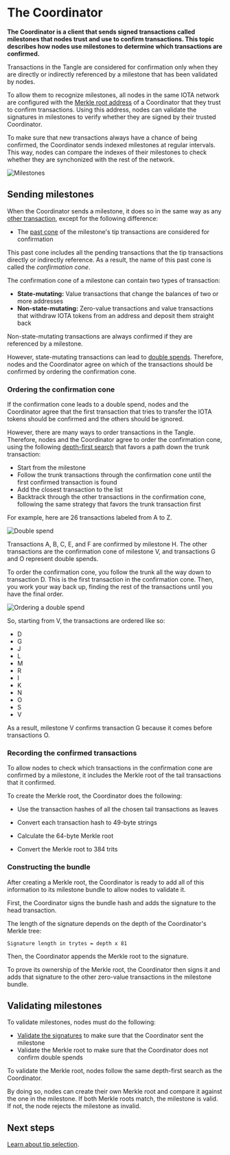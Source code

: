 # The Coordinator

**The Coordinator is a client that sends signed transactions called milestones that nodes trust and use to confirm transactions. This topic describes how nodes use milestones to determine which transactions are confirmed.**

Transactions in the Tangle are considered for confirmation only when they are directly or indirectly referenced by a milestone that has been validated by nodes.

To allow them to recognize milestones, all nodes in the same IOTA network are configured with the [Merkle root address](../accounts/addresses.md) of a Coordinator that they trust to confirm transactions. Using this address, nodes can validate the signatures in milestones to verify whether they are signed by their trusted Coordinator.

To make sure that new transactions always have a chance of being confirmed, the Coordinator sends indexed milestones at regular intervals. This way, nodes can compare the indexes of their milestones to check whether they are synchonized with the rest of the network.

![Milestones](../images/milestones.gif)

##  Sending milestones

When the Coordinator sends a milestone, it does so in the same way as any [other transaction](../first-steps/sending-transactions.md), except for the following difference:

- The [past cone](../references/glossary.md#past-cone) of the milestone's tip transactions are considered for confirmation

This past cone includes all the pending transactions that the tip transactions directly or indirectly reference. As a result, the name of this past cone is called the _confirmation cone_.

The confirmation cone of a milestone can contain two types of transaction:

- **State-mutating:** Value transactions that change the balances of two or more addresses
- **Non-state-mutating:** Zero-value transactions and value transactions that withdraw IOTA tokens from an address and deposit them straight back

Non-state-mutating transactions are always confirmed if they are referenced by a milestone.

However, state-mutating transactions can lead to [double spends](../references/glossary.md#double-spend). Therefore, nodes and the Coordinator agree on which of the transactions should be confirmed by ordering the confirmation cone.

### Ordering the confirmation cone

If the confirmation cone leads to a double spend, nodes and the Coordinator agree that the first transaction that tries to transfer the IOTA tokens should be confirmed and the others should be ignored.

However, there are many ways to order transactions in the Tangle. Therefore, nodes and the Coordinator agree to order the confirmation cone, using the following [depth-first search](https://en.wikipedia.org/wiki/Depth-first_search) that favors a path down the trunk transaction:

- Start from the milestone
- Follow the trunk transactions through the confirmation cone until the first confirmed transaction is found
- Add the closest transaction to the list
- Backtrack through the other transactions in the confirmation cone, following the same strategy that favors the trunk transaction first

For example, here are 26 transactions labeled from A to Z.

![Double spend](../images/conflict.svg)

Transactions A, B, C, E, and F are confirmed by milestone H. The other transactions are the confirmation cone of milestone V, and transactions G and O represent double spends.

To order the confirmation cone, you follow the trunk all the way down to transaction D. This is the first transaction in the confirmation cone. Then, you work your way back up, finding the rest of the transactions until you have the final order.

![Ordering a double spend](../images/conflict-simple.svg)

So, starting from V, the transactions are ordered like so:

- D
- G
- J
- L
- M
- R
- I
- K
- N
- O
- S
- V

As a result, milestone V confirms transaction G because it comes before transactions O.

### Recording the confirmed transactions

To allow nodes to check which transactions in the confirmation cone are confirmed by a milestone, it includes the Merkle root of the tail transactions that it confirmed.

To create the Merkle root, the Coordinator does the following:

- Use the transaction hashes of all the chosen tail transactions as leaves

- Convert each transaction hash to 49-byte strings

- Calculate the 64-byte Merkle root

- Convert the Merkle root to 384 trits

### Constructing the bundle

After creating a Merkle root, the Coordinator is ready to add all of this information to its milestone bundle to allow nodes to validate it.

First, the Coordinator signs the bundle hash and adds the signature to the head transaction.

The length of the signature depends on the depth of the Coordinator's Merkle tree:

```
Signature length in trytes = depth x 81
```

Then, the Coordinator appends the Merkle root to the signature.

To prove its ownership of the Merkle root, the Coordinator then signs it and adds that signature to the other zero-value transactions in the milestone bundle.

## Validating milestones

To validate milestones, nodes must do the following:

- [Validate the signatures](../cryptography/merkle-tree-address.md) to make sure that the Coordinator sent the milestone
- Validate the Merkle root to make sure that the Coordinator does not confirm double spends

To validate the Merkle root, nodes follow the same depth-first search as the Coordinator.

By doing so, nodes can create their own Merkle root and compare it against the one in the milestone. If both Merkle roots match, the milestone is valid. If not, the node rejects the milestone as invalid.

## Next steps

[Learn about tip selection](../the-tangle/tip-selection.md).
